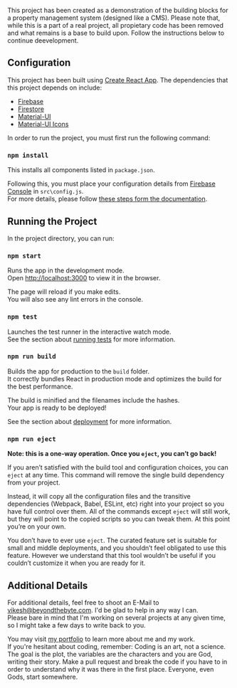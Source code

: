 This project has been created as a demonstration of the building blocks for a property management system (designed like a CMS). Please note that, while this is a part of a real project, all propietary code has been removed and what remains is a base to build upon. Follow the instructions below to continue deevelopment.

## Configuration

This project has been built using [Create React App](https://github.com/facebook/create-react-app). The dependencies that this project depends on include:
- [Firebase](https://www.npmjs.com/package/firebase)
- [Firestore](https://www.npmjs.com/package/@firebase/firestore)
- [Material-UI](https://www.npmjs.com/package/material-ui)
- [Material-UI Icons](https://www.npmjs.com/package/material-ui)

In order to run the project, you must first run the following command:

### `npm install`

This installs all components listed in `package.json`.

Following this, you must place your configuration details from [Firebase Console](https://console.firebase.google.com/) in `src\config.js`.<br>
For more details, please follow [these steps form the documentation](https://firebase.google.com/docs/web/setup).

## Running the Project

In the project directory, you can run:

### `npm start`

Runs the app in the development mode.<br>
Open [http://localhost:3000](http://localhost:3000) to view it in the browser.

The page will reload if you make edits.<br>
You will also see any lint errors in the console.

### `npm test`

Launches the test runner in the interactive watch mode.<br>
See the section about [running tests](https://facebook.github.io/create-react-app/docs/running-tests) for more information.

### `npm run build`

Builds the app for production to the `build` folder.<br>
It correctly bundles React in production mode and optimizes the build for the best performance.

The build is minified and the filenames include the hashes.<br>
Your app is ready to be deployed!

See the section about [deployment](https://facebook.github.io/create-react-app/docs/deployment) for more information.

### `npm run eject`

**Note: this is a one-way operation. Once you `eject`, you can’t go back!**

If you aren’t satisfied with the build tool and configuration choices, you can `eject` at any time. This command will remove the single build dependency from your project.

Instead, it will copy all the configuration files and the transitive dependencies (Webpack, Babel, ESLint, etc) right into your project so you have full control over them. All of the commands except `eject` will still work, but they will point to the copied scripts so you can tweak them. At this point you’re on your own.

You don’t have to ever use `eject`. The curated feature set is suitable for small and middle deployments, and you shouldn’t feel obligated to use this feature. However we understand that this tool wouldn’t be useful if you couldn’t customize it when you are ready for it.

## Additional Details

For additional details, feel free to shoot an E-Mail to vikesh@beyondthebyte.com. I'd be glad to help in any way I can.<br>
Please bare in mind that I'm working on several projects at any given time, so I might take a few days to write back to you.

You may visit [my portfolio](https://vikeshcodes.com/) to learn more about me and my work.<br>
If you're hesitant about coding, remember: Coding is an art, not a science. The goal is the plot, the variables are the characters and you are God, writing their story. Make a pull request and break the code if you have to in order to understand why it was there in the first place. Everyone, even Gods, start somewhere.